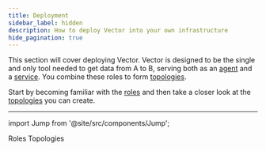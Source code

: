 ```yaml
---
title: Deployment
sidebar_label: hidden
description: How to deploy Vector into your own infrastructure
hide_pagination: true
---
```


This section will cover deploying Vector. Vector is designed to be the single
and only tool needed to get data from A to B, serving both as an
[agent][docs.roles.agent] and a [service][docs.roles.service]. You combine
these roles to form [topologies][docs.topologies].

Start by becoming familiar with the [roles][docs.roles] and then take a closer
look at the [topologies][docs.roles] you can create.

---

import Jump from '@site/src/components/Jump';

<Jump to="/docs/setup/deployment/roles">Roles</Jump>
<Jump to="/docs/setup/deployment/topologies">Topologies</Jump>


[docs.roles.agent]: /docs/setup/deployment/roles/agent/
[docs.roles.service]: /docs/setup/deployment/roles/service/
[docs.roles]: /docs/setup/deployment/roles/
[docs.topologies]: /docs/setup/deployment/topologies/
